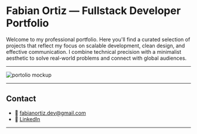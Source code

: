 # Fabian Ortiz — Fullstack Developer Portfolio

Welcome to my professional portfolio. Here you'll find a curated selection of projects that reflect my focus on scalable development, clean design, and effective communication. I combine technical precision with a minimalist aesthetic to solve real-world problems and connect with global audiences.

---

![portolio mockup](/images/portfolio-mockup.avif)

---

## Contact

- 📧 [fabianortiz.dev@gmail.com](mailto:fabianortiz.dev@gmail.com)  
- 💼 [LinkedIn](https://www.linkedin.com/in/fabianortizdev/)  

---


